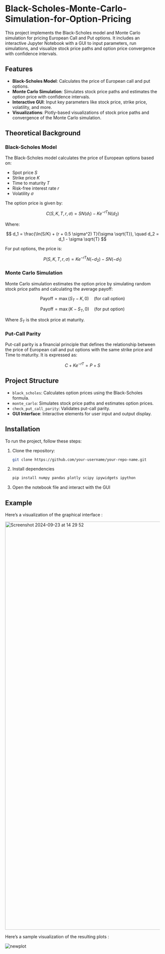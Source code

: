 # Black-Scholes-Monte-Carlo-Simulation-for-Option-Pricing
This project implements the Black-Scholes model and Monte Carlo simulation for pricing European Call and Put options. It includes an interactive Jupyter Notebook with a GUI to input parameters, run simulations, and visualize stock price paths and option price convergence with confidence intervals.

## Features
- **Black-Scholes Model**: Calculates the price of European call and put options.
- **Monte Carlo Simulation**: Simulates stock price paths and estimates the option price with confidence intervals.
- **Interactive GUI**: Input key parameters like stock price, strike price, volatility, and more.
- **Visualizations**: Plotly-based visualizations of stock price paths and convergence of the Monte Carlo simulation.

## Theoretical Background
### Black-Scholes Model
The Black-Scholes model calculates the price of European options based on:
- Spot price  $S$ 
- Strike price  $K$ 
- Time to maturity $T$
- Risk-free interest rate $r$
- Volatility $\sigma$

The option price is given by:

$$
C(S, K, T, r, \sigma) = S N(d_1) - K e^{-rT} N(d_2)
$$


Where:

$$
d_1 = \frac{\ln(S/K) + (r + 0.5 \sigma^2) T}{\sigma \sqrt{T}}, \quad d_2 = d_1 - \sigma \sqrt{T}
$$

For put options, the price is:

$$
P(S, K, T, r, \sigma) = K e^{-rT} N(-d_2) - S N(-d_1)
$$

### Monte Carlo Simulation
Monte Carlo simulation estimates the option price by simulating random stock price paths and calculating the average payoff:

$$
\text{Payoff} = \max(S_T - K, 0) \quad \text{(for call option)}
$$

$$
\text{Payoff} = \max(K - S_T, 0) \quad \text{(for put option)}
$$

Where $S_T$ is the stock price at maturity.


### Put-Call Parity
Put-call parity is a financial principle that defines the relationship between the price of European call and put options with the same strike price and Time to maturity. It is expressed as:

$$
C + K e^{-rT} = P + S
$$


## Project Structure
- `black_scholes`: Calculates option prices using the Black-Scholes formula.
- `monte_carlo`: Simulates stock price paths and estimates option prices.
- `check_put_call_parity`: Validates put-call parity.
- **GUI Interface**: Interactive elements for user input and output display.

## Installation
To run the project, follow these steps:

1. Clone the repository:
   ```bash
   git clone https://github.com/your-username/your-repo-name.git
   
2. Install dependencies
   ```bash
   pip install numpy pandas plotly scipy ipywidgets ipython


3. Open the notebook file and interact with the GUI


## Example

Here’s a visualization of the graphical interface :

<img width="1325" alt="Screenshot 2024-09-23 at 14 29 52" src="https://github.com/user-attachments/assets/b53f2b66-4b32-41f8-b92e-6479a6820354">

Here’s a sample visualization of the resulting plots :

![newplot](https://github.com/user-attachments/assets/f475eebf-08cf-4ae1-8d1b-7fa65bc0d72d)



